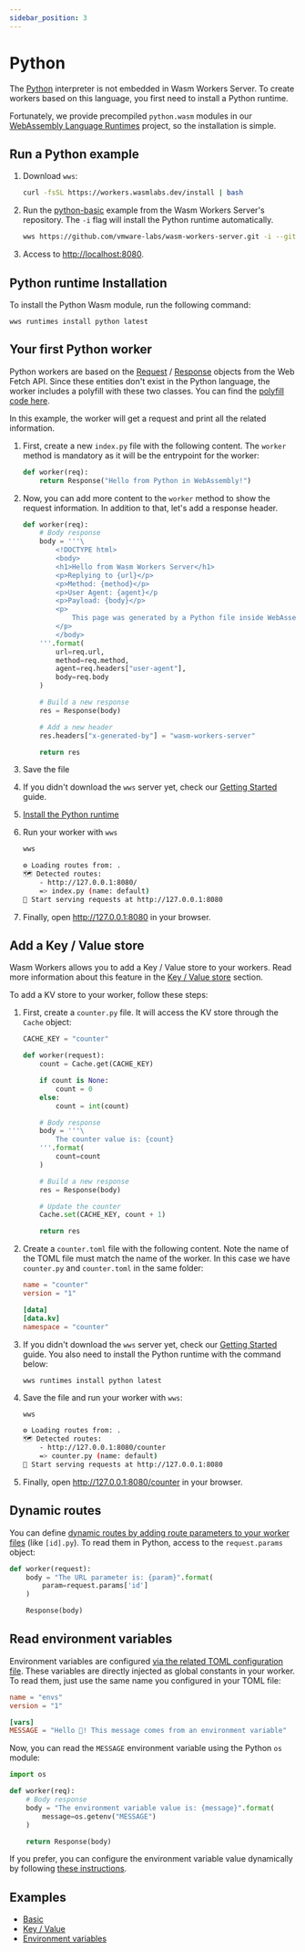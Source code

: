 ```yaml
---
sidebar_position: 3
---
```


# Python

The [Python](https://www.python.org/) interpreter is not embedded in Wasm Workers Server. To create workers based on this language, you first need to install a Python runtime.

Fortunately, we provide precompiled `python.wasm` modules in our [WebAssembly Language Runtimes](https://github.com/vmware-labs/webassembly-language-runtimes/) project, so the installation is simple.

## Run a Python example

1. Download `wws`:

    ```bash
    curl -fsSL https://workers.wasmlabs.dev/install | bash
    ```

2. Run the [python-basic]((https://github.com/vmware-labs/wasm-workers-server/tree/main/examples/python-basic)) example from the Wasm Workers Server's repository. The `-i` flag will install the Python runtime automatically.

    ```bash
    wws https://github.com/vmware-labs/wasm-workers-server.git -i --git-folder "examples/python-basic"
    ```

3. Access to <a href="http://localhost:8080/" target="_blank">http://localhost:8080</a>.

## Python runtime Installation

To install the Python Wasm module, run the following command:

```
wws runtimes install python latest
```

## Your first Python worker

Python workers are based on the [Request](https://developer.mozilla.org/en-US/docs/Web/API/Request) / [Response](https://developer.mozilla.org/en-US/docs/Web/API/Response) objects from the Web Fetch API. Since these entities don't exist in the Python language, the worker includes a polyfill with these two classes. You can find the [polyfill code here](https://github.com/vmware-labs/wasm-workers-server/blob/main/metadata/repository/v1/files/python/3/poly.py).

In this example, the worker will get a request and print all the related information.

1. First, create a new `index.py` file with the following content. The `worker` method is mandatory as it will be the entrypoint for the worker:

    ```python title="./index.py"
    def worker(req):
        return Response("Hello from Python in WebAssembly!")
    ```

1. Now, you can add more content to the `worker` method to show the request information. In addition to that, let's add a response header.

    ```python title="./index.py"
    def worker(req):
        # Body response
        body = '''\
            <!DOCTYPE html>
            <body>
            <h1>Hello from Wasm Workers Server</h1>
            <p>Replying to {url}</p>
            <p>Method: {method}</p>
            <p>User Agent: {agent}</p
            <p>Payload: {body}</p>
            <p>
                This page was generated by a Python file inside WebAssembly
            </p>
            </body>
        '''.format(
            url=req.url,
            method=req.method,
            agent=req.headers["user-agent"],
            body=req.body
        )

        # Build a new response
        res = Response(body)

        # Add a new header
        res.headers["x-generated-by"] = "wasm-workers-server"

        return res
    ```

1. Save the file
1. If you didn't download the `wws` server yet, check our [Getting Started](../get-started/quickstart.md) guide.
1. [Install the Python runtime](#installation)
1. Run your worker with `wws`

    ```bash
    wws

    ⚙️ Loading routes from: .
    🗺 Detected routes:
        - http://127.0.0.1:8080/
        => index.py (name: default)
    🚀 Start serving requests at http://127.0.0.1:8080
    ```

1. Finally, open <http://127.0.0.1:8080> in your browser.

## Add a Key / Value store

Wasm Workers allows you to add a Key / Value store to your workers. Read more information about this feature in the [Key / Value store](../features/key-value.md) section.

To add a KV store to your worker, follow these steps:

1. First, create a `counter.py` file. It will access the KV store through the `Cache` object:

    ```python title="./counter.py"
    CACHE_KEY = "counter"

    def worker(request):
        count = Cache.get(CACHE_KEY)

        if count is None:
            count = 0
        else:
            count = int(count)

        # Body response
        body = '''\
            The counter value is: {count}
        '''.format(
            count=count
        )

        # Build a new response
        res = Response(body)

        # Update the counter
        Cache.set(CACHE_KEY, count + 1)

        return res
    ```

1. Create a `counter.toml` file with the following content. Note the name of the TOML file must match the name of the worker. In this case we have `counter.py` and `counter.toml` in the same folder:

    ```toml title="./counter.toml"
    name = "counter"
    version = "1"

    [data]
    [data.kv]
    namespace = "counter"
    ```

1. If you didn't download the `wws` server yet, check our [Getting Started](../get-started/quickstart.md) guide. You also need to install the Python runtime with the command below:

    ```plain
    wws runtimes install python latest
    ```

1. Save the file and run your worker with `wws`:

    ```bash
    wws

    ⚙️ Loading routes from: .
    🗺 Detected routes:
        - http://127.0.0.1:8080/counter
        => counter.py (name: default)
    🚀 Start serving requests at http://127.0.0.1:8080
    ```

1. Finally, open <http://127.0.0.1:8080/counter> in your browser.

## Dynamic routes

You can define [dynamic routes by adding route parameters to your worker files](../features/dynamic-routes.md) (like `[id].py`). To read them in Python, access to the `request.params` object:

```python
def worker(request):
    body = "The URL parameter is: {param}".format(
        param=request.params['id']
    )

    Response(body)
```

## Read environment variables

Environment variables are configured [via the related TOML configuration file](../features/environment-variables.md). These variables are directly injected as global constants in your worker. To read them, just use the same name you configured in your TOML file:

```toml title="./envs.toml"
name = "envs"
version = "1"

[vars]
MESSAGE = "Hello 👋! This message comes from an environment variable"
```

Now, you can read the `MESSAGE` environment variable using the Python `os` module:

```python title="./envs.py"
import os

def worker(req):
    # Body response
    body = "The environment variable value is: {message}".format(
        message=os.getenv("MESSAGE")
    )

    return Response(body)
```

If you prefer, you can configure the environment variable value dynamically by following [these instructions](../features/environment-variables.md#inject-existing-environment-variables).

## Examples

* [Basic](https://github.com/vmware-labs/wasm-workers-server/tree/main/examples/python-basic/)
* [Key / Value](https://github.com/vmware-labs/wasm-workers-server/tree/main/examples/python-kv/)
* [Environment variables](https://github.com/vmware-labs/wasm-workers-server/tree/main/examples/python-envs/)
